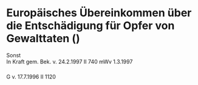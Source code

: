 Europäisches Übereinkommen über die Entschädigung für Opfer von Gewalttaten ()
==============================================================================

Sonst  
In Kraft gem. Bek. v. 24.2.1997 II 740 mWv 1.3.1997

### 

G v. 17.7.1996 II 1120
